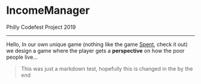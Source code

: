 # IncomeManager
Philly Codefest Project 2019

***

Hello, In our own unique game (nothing like the game [Spent](www.playspent.org), check it out) we design a game where the player gets a **perspective** on how the poor people live...

> This was just a markdown test, hopefully this is changed in the by the end


